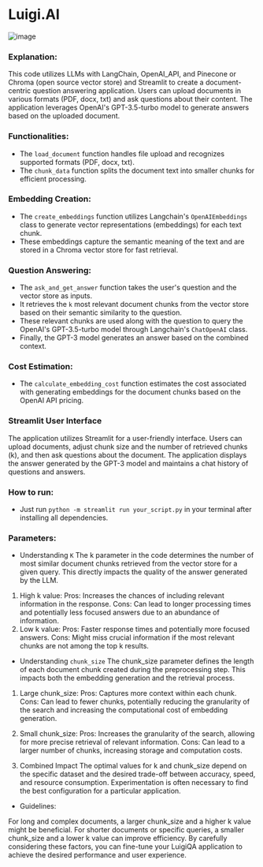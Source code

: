# Luigi.AI
![image](https://github.com/user-attachments/assets/d16b26a4-de2c-42e3-b7aa-559333e53aa1)

### Explanation:

This code utilizes LLMs with LangChain, OpenAI_API, and Pinecone or Chroma (open source vector store) and Streamlit to create a document-centric question answering application. Users can upload documents in various formats (PDF, docx, txt) and ask questions about their content. The application leverages OpenAI's GPT-3.5-turbo model to generate answers based on the uploaded document.

### Functionalities:

* The `load_document` function handles file upload and recognizes supported formats (PDF, docx, txt).
* The `chunk_data` function splits the document text into smaller chunks for efficient processing.

### Embedding Creation:

* The `create_embeddings` function utilizes Langchain's `OpenAIEmbeddings` class to generate vector representations (embeddings) for each text chunk.
* These embeddings capture the semantic meaning of the text and are stored in a Chroma vector store for fast retrieval.

### Question Answering:

* The `ask_and_get_answer` function takes the user's question and the vector store as inputs.
* It retrieves the `k` most relevant document chunks from the vector store based on their semantic similarity to the question.
* These relevant chunks are used along with the question to query the OpenAI's GPT-3.5-turbo model through Langchain's `ChatOpenAI` class.
* Finally, the GPT-3 model generates an answer based on the combined context.

### Cost Estimation:

* The `calculate_embedding_cost` function estimates the cost associated with generating embeddings for the document chunks based on the OpenAI API pricing.

### Streamlit User Interface

The application utilizes Streamlit for a user-friendly interface. Users can upload documents, adjust chunk size and the number of retrieved chunks (k), and then ask questions about the document. The application displays the answer generated by the GPT-3 model and maintains a chat history of questions and answers.

### How to run: 
* Just run `python -m streamlit run your_script.py` in your terminal after installing all dependencies.
  
### Parameters: 

* Understanding `K`
The k parameter in the code determines the number of most similar document chunks retrieved from the vector store for a given query. This directly impacts the quality of the answer generated by the LLM.

1. High k value:
Pros: Increases the chances of including relevant information in the response.
Cons: Can lead to longer processing times and potentially less focused answers due to an abundance of information.
2. Low k value:
Pros: Faster response times and potentially more focused answers.
Cons: Might miss crucial information if the most relevant chunks are not among the top k results.

* Understanding `chunk_size`
The chunk_size parameter defines the length of each document chunk created during the preprocessing step. This impacts both the embedding generation and the retrieval process.

1. Large chunk_size:
Pros: Captures more context within each chunk.
Cons: Can lead to fewer chunks, potentially reducing the granularity of the search and increasing the computational cost of embedding generation.

2. Small chunk_size:
Pros: Increases the granularity of the search, allowing for more precise retrieval of relevant information.
Cons: Can lead to a larger number of chunks, increasing storage and computation costs.

3. Combined Impact
The optimal values for k and chunk_size depend on the specific dataset and the desired trade-off between accuracy, speed, and resource consumption. Experimentation is often necessary to find the best configuration for a particular application.

* Guidelines:

For long and complex documents, a larger chunk_size and a higher k value might be beneficial.
For shorter documents or specific queries, a smaller chunk_size and a lower k value can improve efficiency.
By carefully considering these factors, you can fine-tune your LuigiQA application to achieve the desired performance and user experience.

